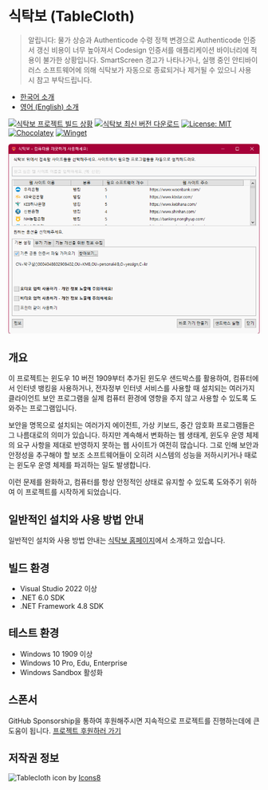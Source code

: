 # 식탁보 (TableCloth)

> 알립니다: 물가 상승과 Authenticode 수령 정책 변경으로 Authenticode 인증서 갱신 비용이 너무 높아져서 Codesign 인증서를 애플리케이션 바이너리에 적용이 불가한 상황입니다. SmartScreen 경고가 나타나거나, 실행 중인 안티바이러스 소프트웨어에 의해 식탁보가 자동으로 종료되거나 제거될 수 있으니 사용 시 참고 부탁드립니다.

* [한국어 소개](README.md)
* [영어 (English) 소개](README.EN.md)

[![식탁보 프로젝트 빌드 상황](https://github.com/dotnetdev-kr/TableCloth/actions/workflows/publish-msi.yml/badge.svg)](https://github.com/yourtablecloth/TableCloth/actions)
[![식탁보 최신 버전 다운로드](https://img.shields.io/github/v/release/yourtablecloth/tablecloth)](https://github.com/yourtablecloth/TableCloth/releases)
[![License: MIT](https://img.shields.io/badge/License-MIT-yellow.svg)](LICENSE.txt)
[![Chocolatey](https://img.shields.io/badge/chocolatey-install-orange)](https://community.chocolatey.org/packages/tablecloth)
[![Winget](https://img.shields.io/badge/winget-install-purple)](https://winstall.app/apps/TableClothProject.TableCloth)

![식탁보 실행 화면](docs/images/TableCloth.png)

## 개요

이 프로젝트는 윈도우 10 버전 1909부터 추가된 윈도우 샌드박스를 활용하여, 컴퓨터에서 인터넷 뱅킹을 사용하거나, 전자정부 인터넷 서비스를 사용할 때 설치되는 여러가지 클라이언트 보안 프로그램을 실제 컴퓨터 환경에 영향을 주지 않고 사용할 수 있도록 도와주는 프로그램입니다.

보안을 명목으로 설치되는 여러가지 에이전트, 가상 키보드, 중간 암호화 프로그램들은 그 나름대로의 의미가 있습니다. 하지만 계속해서 변화하는 웹 생태계, 윈도우 운영 체제의 요구 사항을 제대로 반영하지 못하는 웹 사이트가 여전히 많습니다. 그로 인해 보안과 안정성을 추구해야 할 보조 소프트웨어들이 오히려 시스템의 성능을 저하시키거나 때로는 윈도우 운영 체제를 파괴하는 일도 발생합니다.

이런 문제를 완화하고, 컴퓨터를 항상 안정적인 상태로 유지할 수 있도록 도와주기 위하여 이 프로젝트를 시작하게 되었습니다.

## 일반적인 설치와 사용 방법 안내

일반적인 설치와 사용 방법 안내는 [식탁보 홈페이지](https://yourtablecloth.github.io)에서 소개하고 있습니다.

## 빌드 환경

* Visual Studio 2022 이상
* .NET 6.0 SDK
* .NET Framework 4.8 SDK

## 테스트 환경

* Windows 10 1909 이상
* Windows 10 Pro, Edu, Enterprise
* Windows Sandbox 활성화

## 스폰서

GitHub Sponsorship을 통하여 후원해주시면 지속적으로 프로젝트를 진행하는데에 큰 도움이 됩니다. [프로젝트 후원하러 가기](https://github.com/sponsors/yourtablecloth)

## 저작권 정보

![Tablecloth icon](https://img.icons8.com/color/96/000000/tablecloth.png) by [Icons8](https://icons8.com)

